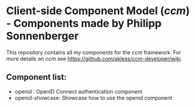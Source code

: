 # Client-side Component Model (_ccm_) - Components made by Philipp Sonnenberger

This repository contains all my components for the _ccm_ framework. For more details on _ccm_ see https://github.com/akless/ccm-developer/wiki.

## Component list:
- openid : OpenID Connect authentication component
- openid-showcase: Showcase how to use the openid component
